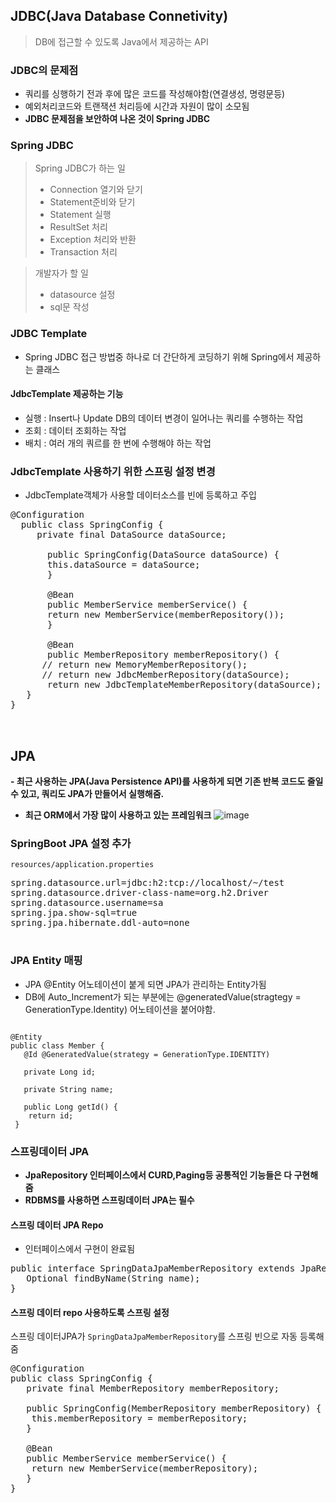 ## JDBC(Java Database Connetivity)
> DB에 접근할 수 있도록 Java에서 제공하는 API
### JDBC의 문제점
  - 쿼리를 싱행하기 전과 후에 많은 코드를 작성해야함(연결생성, 명령문등)
  - 예외처리코드와 트랜잭션 처리등에 시간과 자원이 많이 소모됨
  - **JDBC 문제점을 보안하여 나온 것이 Spring JDBC**
  
### Spring JDBC
> Spring JDBC가 하는 일
  >   - Connection 열기와 닫기
  >   - Statement준비와 닫기
  >   - Statement 실행
  >   - ResultSet 처리
  >   - Exception 처리와 반환
  >   - Transaction 처리

> 개발자가 할 일
  >  - datasource 설정
  >  - sql문 작성

### JDBC Template
- Spring JDBC 접근 방법중 하나로 더 간단하게 코딩하기 위해 Spring에서 제공하는 클래스
#### JdbcTemplate 제공하는 기능
  - 실행 : Insert나 Update DB의 데이터 변경이 일어나는 쿼리를 수행하는 작업
  - 조회 : 데이터 조회하는 작업
  - 배치 : 여러 개의 쿼르를 한 번에 수행해야 하는 작업
### JdbcTemplate 사용하기 위한 스프링 설정 변경
- JdbcTemplate객체가 사용할 데이터소스를 빈에 등록하고 주입
<pre>
@Configuration
  public class SpringConfig {
     private final DataSource dataSource;
     
       public SpringConfig(DataSource dataSource) {
       this.dataSource = dataSource;
       }
       
       @Bean
       public MemberService memberService() {
       return new MemberService(memberRepository());
       }
       
       @Bean
       public MemberRepository memberRepository() {
      // return new MemoryMemberRepository();
      // return new JdbcMemberRepository(dataSource);
       return new JdbcTemplateMemberRepository(dataSource);
   }
}


</pre>


## JPA
**- 최근 사용하는 JPA(Java Persistence API)를 사용하게 되면 기존 반복 코드도 줄일 수 있고, 쿼리도 JPA가 만들어서 실행해줌.**
- **최근 ORM에서 가장 많이 사용하고 있는 프레임워크**
![image](https://user-images.githubusercontent.com/59104703/163537430-5e4c3774-e050-440d-a23c-b5fa70482740.png)

### SpringBoot JPA 설정 추가
``` resources/application.properties ```
<pre>
spring.datasource.url=jdbc:h2:tcp://localhost/~/test
spring.datasource.driver-class-name=org.h2.Driver
spring.datasource.username=sa
spring.jpa.show-sql=true
spring.jpa.hibernate.ddl-auto=none

</pre>
### JPA Entity 매핑
- JPA @Entity 어노테이션이 붙게 되면 JPA가 관리하는 Entity가됨
- DB에 Auto_Increment가 되는 부분에는 @generatedValue(stragtegy = GenerationType.Identity) 어노테이션을 붙어야함.
<pre><code>
@Entity
public class Member {
   @Id @GeneratedValue(strategy = GenerationType.IDENTITY)
   
   private Long id;
   
   private String name;
   
   public Long getId() {
    return id;
 }
</code></pre>

### 스프링데이터 JPA
- **JpaRepository 인터페이스에서 CURD,Paging등 공통적인 기능들은 다 구현해줌**
- **RDBMS를 사용하면 스프링데이터 JPA는 필수**

#### 스프링 데이터 JPA Repo
- 인터페이스에서 구현이 완료됨
<pre>
public interface SpringDataJpaMemberRepository extends JpaRepository<Member,
Long>, MemberRepository {
   Optional<Member> findByName(String name);
}
</pre>

#### 스프링 데이터 repo 사용하도록 스프링 설정 
스프링 데이터JPA가 ```SpringDataJpaMemberRepository```를 스프링 빈으로 자동 등록해줌
<pre>
@Configuration
public class SpringConfig {
   private final MemberRepository memberRepository;
   
   public SpringConfig(MemberRepository memberRepository) {
    this.memberRepository = memberRepository;
   }
   
   @Bean
   public MemberService memberService() {
    return new MemberService(memberRepository);
   }
}
</pre>

